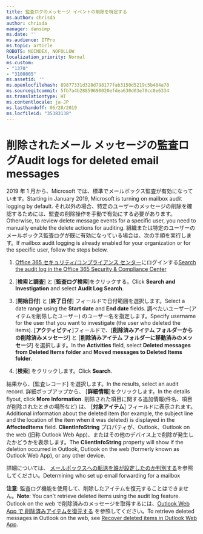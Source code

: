 ```yaml
---
title: 監査ログのメッセージ イベントの削除を特定する
ms.author: chrisda
author: chrisda
manager: dansimp
ms.date: ''
ms.audience: ITPro
ms.topic: article
ROBOTS: NOINDEX, NOFOLLOW
localization_priority: Normal
ms.custom:
- "1370"
- "3100005"
ms.assetid: ''
ms.openlocfilehash: 89877331d328d798177fab3150d5219c5b484a70
ms.sourcegitcommit: 5fb7a4b28859690020efdea630d03e70cc0e6334
ms.translationtype: HT
ms.contentlocale: ja-JP
ms.lasthandoff: 06/28/2019
ms.locfileid: "35383138"
---
```

# <a name="audit-logs-for-deleted-email-messages"></a><span data-ttu-id="67398-102">削除されたメール メッセージの監査ログ</span><span class="sxs-lookup"><span data-stu-id="67398-102">Audit logs for deleted email messages</span></span>

<span data-ttu-id="67398-103">2019 年 1 月から、Microsoft では、標準でメールボックス監査が有効になっています。</span><span class="sxs-lookup"><span data-stu-id="67398-103">Starting in January 2019, Microsoft is turning on mailbox audit logging by default.</span></span> <span data-ttu-id="67398-104">それ以外の場合、特定のユーザーのメッセージの削除を確認するためには、監査の削除操作を手動で有効にする必要があります。</span><span class="sxs-lookup"><span data-stu-id="67398-104">Otherwise, to review delete message events for a specific user, you need to manually enable the delete actions for auditing.</span></span> <span data-ttu-id="67398-105">組織または特定のユーザーのメールボックス監査ログが既に有効になっている場合は、次の手順を実行します。</span><span class="sxs-lookup"><span data-stu-id="67398-105">If mailbox audit logging is already enabled for your organization or for the specific user, follow the steps below.</span></span>

1. <span data-ttu-id="67398-106">[Office 365  セキュリティ/コンプライアンス センター](https://protection.office.com/)にログインする</span><span class="sxs-lookup"><span data-stu-id="67398-106">[Search the audit log in the Office 365 Security & Compliance Center](https://protection.office.com/)</span></span>

2. <span data-ttu-id="67398-107">[**検索と調査**] と [**監査ログ検索**]をクリックする。</span><span class="sxs-lookup"><span data-stu-id="67398-107">Click **Search and Investigation** and select **Audit Log Search**.</span></span>

3. <span data-ttu-id="67398-108">[**開始日付**] と [**終了日付**] フィールドで日付範囲を選択します。</span><span class="sxs-lookup"><span data-stu-id="67398-108">Select a date range using the **Start date** and **End date** fields.</span></span> <span data-ttu-id="67398-109">調べたいユーザー(アイテムを削除したユーザー) のユーザー名を指定します。</span><span class="sxs-lookup"><span data-stu-id="67398-109">Specify username for the user that you want to investigate (the user who deleted the items).</span></span> <span data-ttu-id="67398-110">[**アクティビティ**]フィールドで、[**削除済みアイテム フォルダーからの削除済みメッセージ**] と [**削除済みアイテム フォルダーに移動済みのメッセージ**] を選択します。</span><span class="sxs-lookup"><span data-stu-id="67398-110">In the **Activities** field, select **Deleted messages from Deleted Items folder** and **Moved messages to Deleted Items folder**.</span></span>

4. <span data-ttu-id="67398-111">[**検索**] をクリックします。</span><span class="sxs-lookup"><span data-stu-id="67398-111">Click **Search**.</span></span>

<span data-ttu-id="67398-112">結果から、[監査レコード] を選択します。</span><span class="sxs-lookup"><span data-stu-id="67398-112">In the results, select an audit record.</span></span> <span data-ttu-id="67398-113">詳細ポップアップから、 [**詳細情報**]をクリックします。</span><span class="sxs-lookup"><span data-stu-id="67398-113">In the details flyout, click **More Information**.</span></span> <span data-ttu-id="67398-114">削除された項目に関する追加情報(件名、項目が削除されたときの場所など) は、 [**対象アイテム**] フィールドに表示されます。</span><span class="sxs-lookup"><span data-stu-id="67398-114">Additional information about the deleted item (for example, the subject line and the location of the item when it was deleted) is displayed in the **AffectedItems** field.</span></span> <span data-ttu-id="67398-115">**ClientInfoString** プロパティが、Outlook、Outlook on the web (旧称 Outlook Web App)、またはその他のデバイス上で削除が発生したかどうかを表示します。</span><span class="sxs-lookup"><span data-stu-id="67398-115">The **ClientInfoString** property will show if the deletion occurred in Outlook, Outlook on the web (formerly known as Outlook Web App), or any other device.</span></span>

<span data-ttu-id="67398-116">詳細については、 [メールボックスへの転送を誰が設定したのか判別する](https://docs.microsoft.com/office365/securitycompliance/auditing-troubleshooting-scenarios#determining-if-a-user-deleted-email-items)を参照してください。</span><span class="sxs-lookup"><span data-stu-id="67398-116">Determining who set up email forwarding for a mailbox</span></span>

<span data-ttu-id="67398-117">**注意**: 監査ログ機能を使用して、削除したアイテムを復元することはできません。</span><span class="sxs-lookup"><span data-stu-id="67398-117">**Note**: You can't retrieve deleted items using the audit log feature.</span></span> <span data-ttu-id="67398-118">Outlook on the web で削除済みのメッセージを取得するには、[Outlook Web App で 削除済みアイテムを復元する](https://support.office.com/article/C3D8FC15-EEEF-4F1C-81DF-E27964B7EDD4) を参照してください。</span><span class="sxs-lookup"><span data-stu-id="67398-118">To retrieve deleted messages in Outlook on the web, see [Recover deleted items in Outlook Web App](https://support.office.com/article/C3D8FC15-EEEF-4F1C-81DF-E27964B7EDD4).</span></span>
